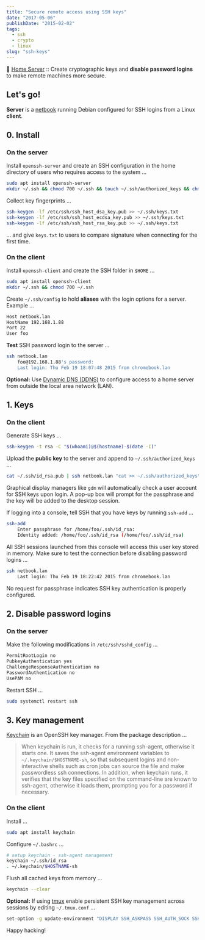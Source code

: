 ```yaml
---
title: "Secure remote access using SSH keys"
date: "2017-05-06"
publishDate: "2015-02-02"
tags:
  - ssh
  - crypto
  - linux
slug: "ssh-keys"
---
```


:penguin: [Home Server](http://www.circuidipity.com/home-server/) :: Create cryptographic keys and **disable password logins** to make remote machines more secure.

## Let's go!

**Server** is a [netbook](http://www.circuidipity.com/laptop-home-server.html) running Debian configured for SSH logins from a Linux **client**.

## 0. Install

### On the server

Install `openssh-server` and create an SSH configuration in the home directory of users who requires access to the system ...

```bash                                                                
sudo apt install openssh-server                                           
mkdir ~/.ssh && chmod 700 ~/.ssh && touch ~/.ssh/authorized_keys && chmod 600 ~/.ssh/authorized_keys
```

Collect key fingerprints ...
                                                                                    
```bash
ssh-keygen -lf /etc/ssh/ssh_host_dsa_key.pub >> ~/.ssh/keys.txt               
ssh-keygen -lf /etc/ssh/ssh_host_ecdsa_key.pub >> ~/.ssh/keys.txt             
ssh-keygen -lf /etc/ssh/ssh_host_rsa_key.pub >> ~/.ssh/keys.txt               
```

... and give `keys.txt` to users to compare signature when connecting for the first time.            
                                                                                    
### On the client

Install `openssh-client` and create the SSH folder in `$HOME` ...

```bash                                                                
sudo apt install openssh-client                                             
mkdir ~/.ssh && chmod 700 ~/.ssh                                                
```

Create `~/.ssh/config` to hold **aliases** with the login options for a server. Example ...

```bash                                                                
Host netbook.lan
HostName 192.168.1.88                                                   
Port 22                                                                      
User foo
```

**Test** SSH password login to the server ...

```bash
ssh netbook.lan
    foo@192.168.1.88's password: 
    Last login: Thu Feb 19 18:07:48 2015 from chromebook.lan
```

**Optional:** Use [Dynamic DNS (DDNS)](http://www.circuidipity.com/ddns-openwrt.html) to configure access to a home server from outside the local area network (LAN).

## 1. Keys

### On the client
                                                                                
Generate SSH keys ...
  
```bash
ssh-keygen -t rsa -C "$(whoami)@$(hostname)-$(date -I)" 
```

Upload the **public key** to the server and append to `~/.ssh/authorized_keys` ...
                                                                                
```bash                                                            
cat ~/.ssh/id_rsa.pub | ssh netbook.lan "cat >> ~/.ssh/authorized_keys"        
```

Graphical display managers like `gdm` will automatically check a user account for SSH keys upon login. A pop-up box will prompt for the passphrase and the key will be added to the desktop session.

If logging into a console, tell SSH that you have keys by running `ssh-add` ...

```bash
ssh-add
    Enter passphrase for /home/foo/.ssh/id_rsa:
    Identity added: /home/foo/.ssh/id_rsa (/home/foo/.ssh/id_rsa)
```

All SSH sessions launched from this console will access this user key stored in memory. Make sure to test the connection before disabling password logins ...

```bash
ssh netbook.lan
    Last login: Thu Feb 19 18:22:42 2015 from chromebook.lan
```

No request for passphrase indicates SSH key authentication is properly configured.    

## 2. Disable password logins 

### On the server
                                                                                
Make the following modifications in `/etc/ssh/sshd_config` ...                                         
                                                                                
```bash                                                            
PermitRootLogin no
PubkeyAuthentication yes                                                    
ChallengeResponseAuthentication no                                          
PasswordAuthentication no                                                   
UsePAM no                                                                   
```

Restart SSH ...

```bash
sudo systemctl restart ssh
```

## 3. Key management

[Keychain](http://www.funtoo.org/Keychain) is an OpenSSH key manager. From the package description ...

> When keychain is run, it checks for a running ssh-agent, otherwise it starts one. It saves the ssh-agent environment variables to `~/.keychain/$HOSTNAME-sh`, so that subsequent logins and non-interactive shells such as cron jobs can source the file and make passwordless ssh connections.  In addition, when keychain runs, it verifies that the key files specified on the command-line are known to ssh-agent, otherwise it loads them, prompting you for a password if necessary.

### On the client
                                                                                
Install ...
  
```bash
sudo apt install keychain                                             
```

Configure `~/.bashrc` ...                                                     
                                                                                
```bash                                                            
# setup keychain - ssh-agent management                                     
keychain ~/.ssh/id_rsa                                                      
. ~/.keychain/$HOSTNAME-sh                                                  
```

Flush all cached keys from memory ...
  
```bash
keychain --clear                  
```

**Optional:** If using [tmux](http://www.circuidipity.com/tmux.html) enable persistent SSH key management across sessions by editing `~/.tmux.conf` ... 
                                                                                
```bash
set-option -g update-environment "DISPLAY SSH_ASKPASS SSH_AUTH_SOCK SSH_AGENT_PID SSH_CONNECTION WINDOWID XAUTHORITY"
```

Happy hacking!

